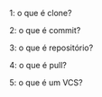 1: o que é clone?

2: o que é commit?

3: o que é repositório?

4: o que é  pull? 

5: o que é um VCS?

